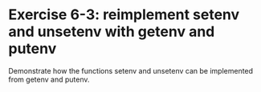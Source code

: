 # Exercise 6-3: reimplement setenv and unsetenv with getenv and putenv
Demonstrate how the functions setenv and unsetenv can be implemented from getenv and putenv.

